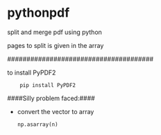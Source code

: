 # pythonpdf
split and merge pdf using python 

pages to split is given in the array

######################################

to install PyPDF2

        pip install PyPDF2

####Silly problem faced:####

*   convert the vector to array

        np.asarray(n)
